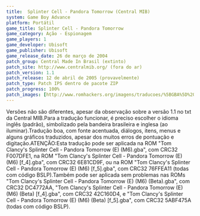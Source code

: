 ```yaml
---
title:  Splinter Cell - Pandora Tomorrow (Central MIB)
system: Game Boy Advance
platform: Portátil
game_title: Splinter Cell - Pandora Tomorrow
game_category: Ação - Espionagem
game_players: 1
game_developer: Ubisoft
game_publisher: Ubisoft
game_release_date: 26 de março de 2004
patch_group: Central Made In Brasil (extinto)
patch_site: http://www.centralmib.org/ (fora do ar)
patch_version: 1.1
patch_release: 12 de abril de 2005 (provavelmente)
patch_type: Patch IPS dentro de pacote ZIP
patch_progress: 100%
patch_images: [http://www.romhackers.org/imagens/traducoes/%5BGBA%5D%20Splinter%20Cell%20-%20Pandora%20Tomorrow%20-%20Central%20MIB%20-%201.png,http://www.romhackers.org/imagens/traducoes/%5BGBA%5D%20Splinter%20Cell%20-%20Pandora%20Tomorrow%20-%20Central%20MIB%20-%202.png,http://www.romhackers.org/imagens/traducoes/%5BGBA%5D%20Splinter%20Cell%20-%20Pandora%20Tomorrow%20-%20Central%20MIB%20-%203.png]
---
```

Versões não são diferentes, apesar da observação sobre a versão 1.1 no txt da Central MIB.Para a tradução funcionar, é preciso escolher o idioma inglês (padrão), simbolizado pela bandeira brasileira e inglesa (ao iluminar).Tradução boa, com fonte acentuada, diálogos, itens, menus e alguns gráficos traduzidos, apesar dos muitos erros de pontuação e digitação.ATENÇÃO:Esta tradução pode ser aplicada na ROM "Tom Clancy's Splinter Cell - Pandora Tomorrow (E) (M6).gba", com CRC32 F007DFE1, na ROM "Tom Clancy's Splinter Cell - Pandora Tomorrow (E) (M6) [f_4].gba", com CRC32 6E81CD9F, ou na ROM "Tom Clancy's Splinter Cell - Pandora Tomorrow (E) (M6) [f_5].gba", com CRC32 76FFEA11 (todas com código BSLP).Também pode ser aplicada sem problemas nas ROMs "Tom Clancy's Splinter Cell - Pandora Tomorrow (E) (M6) (Beta).gba", com CRC32 DC4772AA, "Tom Clancy's Splinter Cell - Pandora Tomorrow (E) (M6) (Beta) [f_4].gba", com CRC32 42C160D4, e "Tom Clancy's Splinter Cell - Pandora Tomorrow (E) (M6) (Beta) [f_5].gba", com CRC32 5ABF475A (todas com código BSLP).